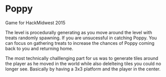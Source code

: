 # Poppy
Game for HackMidwest 2015

The level is procedurally generating as you move around the level with treats randomly spawning. 
If you are unsucessful in catching Poppy. You can focus on gathering treats to increase the chances of 
Poppy coming back to you and returning home. 

The most technically challlenging part for us was to generate tiles around the player as he moved in the world 
while also delelteing tiles you could no longer see. Basically by having a 3x3 platform and the player in the center.
